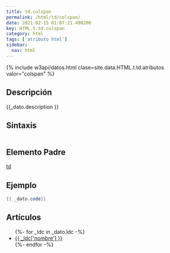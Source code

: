 ```yaml
---
title: td.colspan
permalink: /html/td/colspan/
date: 2021-02-15 01:07:21.490200
key: HTML.t.td.colspan
category: html
tags: ['atributo html']
sidebar: 
  nav: html
---
```


{% include w3api/datos.html clase=site.data.HTML.t.td.atributos valor="colspan" %}

## Descripción
{{_dato.description }}

## Sintaxis
~~~html
~~~

## Elemento Padre
[td](/html/td/)

## Ejemplo
~~~java
{{ _dato.code}}
~~~

## Artículos
<ul>
{%- for _ldc in _dato.ldc -%}
   <li>
       <a href="{{_ldc['url'] }}">{{ _ldc['nombre'] }}</a>
   </li>
{%- endfor -%}
</ul>
